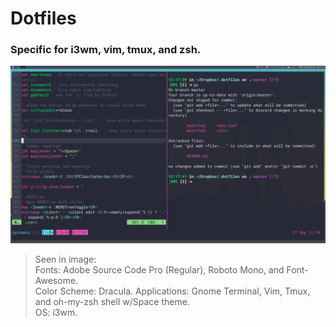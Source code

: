 # Dotfiles
### Specific for i3wm, vim, tmux, and zsh.

![](screenshot.png)

> Seen in image:  
> Fonts: Adobe Source Code Pro (Regular), Roboto Mono, and Font-Awesome.  
> Color Scheme: Dracula. 
> Applications: Gnome Terminal, Vim, Tmux, and oh-my-zsh shell w/Space theme.   
> OS: i3wm.  
